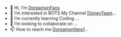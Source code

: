 - 👋 Hi, I’m [DoreamonFans](https://t.me/doreamonfans2)
- 👀 I’m interested in BOTS My Channel [DisneyTeam](https://t.me/disneygrou)...
- 🌱 I’m currently learning Coding ...
- 💞️ I’m looking to collaborate on ...
- 📫 How to reach me [Doreamonfans1](https://t.me/doreamonfans1)...

<!---
DisneyTeam77/DisneyTeam77 is a ✨ special ✨ repository because its `README.md` (this file) appears on your GitHub profile.
You can click the Preview link to take a look at your changes.
--->
